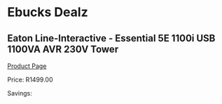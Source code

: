 
# Ebucks Dealz
## Eaton Line-Interactive - Essential 5E 1100i USB 1100VA AVR 230V Tower
[Product Page](https://www.ebucks.com/web/shop/productSelected.do?prodId=1222227266&catId=714948688)

Price: R1499.00

Savings: 


	